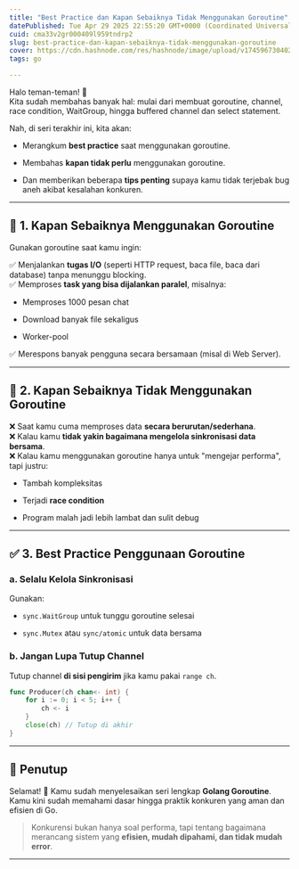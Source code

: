 ```yaml
---
title: "Best Practice dan Kapan Sebaiknya Tidak Menggunakan Goroutine"
datePublished: Tue Apr 29 2025 22:55:20 GMT+0000 (Coordinated Universal Time)
cuid: cma33v2gr000409l959tndrp2
slug: best-practice-dan-kapan-sebaiknya-tidak-menggunakan-goroutine
cover: https://cdn.hashnode.com/res/hashnode/image/upload/v1745967304029/fbaddf77-10f0-48e4-a089-4a52718e8eae.png
tags: go

---
```


Halo teman-teman! 🚀  
Kita sudah membahas banyak hal: mulai dari membuat goroutine, channel, race condition, WaitGroup, hingga buffered channel dan select statement.

Nah, di seri terakhir ini, kita akan:

* Merangkum **best practice** saat menggunakan goroutine.
    
* Membahas **kapan tidak perlu** menggunakan goroutine.
    
* Dan memberikan beberapa **tips penting** supaya kamu tidak terjebak bug aneh akibat kesalahan konkuren.
    

---

## 🧠 1. Kapan Sebaiknya Menggunakan Goroutine

Gunakan goroutine saat kamu ingin:

✅ Menjalankan **tugas I/O** (seperti HTTP request, baca file, baca dari database) tanpa menunggu blocking.  
✅ Memproses **task yang bisa dijalankan paralel**, misalnya:

* Memproses 1000 pesan chat
    
* Download banyak file sekaligus
    
* Worker-pool
    

✅ Merespons banyak pengguna secara bersamaan (misal di Web Server).

---

## 🚫 2. Kapan Sebaiknya Tidak Menggunakan Goroutine

❌ Saat kamu cuma memproses data **secara berurutan/sederhana**.  
❌ Kalau kamu **tidak yakin bagaimana mengelola sinkronisasi data bersama**.  
❌ Kalau kamu menggunakan goroutine hanya untuk "mengejar performa", tapi justru:

* Tambah kompleksitas
    
* Terjadi **race condition**
    
* Program malah jadi lebih lambat dan sulit debug
    

---

## ✅ 3. Best Practice Penggunaan Goroutine

### a. Selalu Kelola Sinkronisasi

Gunakan:

* `sync.WaitGroup` untuk tunggu goroutine selesai
    
* `sync.Mutex` atau `sync/atomic` untuk data bersama
    

### b. Jangan Lupa Tutup Channel

Tutup channel **di sisi pengirim** jika kamu pakai `range ch`.

```go
func Producer(ch chan<- int) {
	for i := 0; i < 5; i++ {
		ch <- i
	}
	close(ch) // Tutup di akhir
}
```

---

## 🏁 Penutup

Selamat! 🎉 Kamu sudah menyelesaikan seri lengkap **Golang Goroutine**.  
Kamu kini sudah memahami dasar hingga praktik konkuren yang aman dan efisien di Go.

> Konkurensi bukan hanya soal performa, tapi tentang bagaimana merancang sistem yang **efisien, mudah dipahami, dan tidak mudah error**.

---